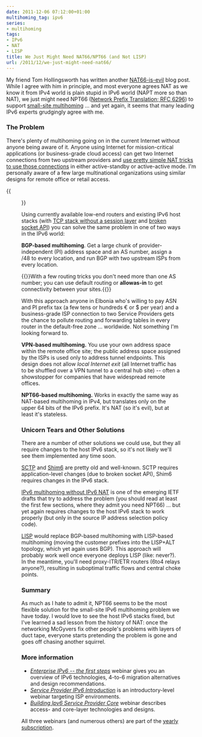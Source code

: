 ```yaml
---
date: 2011-12-06 07:12:00+01:00
multihoming_tag: ipv6
series:
- multihoming
tags:
- IPv6
- NAT
- LISP
title: We Just Might Need NAT66/NPT66 (and Not LISP)
url: /2011/12/we-just-might-need-nat66/
---
```

My friend Tom Hollingsworth has written another [NAT66-is-evil](http://networkingnerd.net/2011/12/01/whats-the-point-of-nat66/) blog post. While I agree with him in principle, and most everyone agrees NAT as we know it from IPv4 world is plain stupid in IPv6 world (NAPT more so than NAT), we just might need NPT66 ([Network Prefix Translation; RFC 6296](http://www.rfc-editor.org/rfc/rfc6296.txt)) to support [small-site multihoming](/2009/05/small-site-multihoming-tutorial/) \... and yet again, it seems that many leading IPv6 experts grudgingly agree with me.
<!--more-->
### The Problem

There's plenty of multihoming going on in the current Internet without anyone being aware of it. Anyone using Internet for mission-critical applications (or business-grade cloud access) can get two Internet connections from two upstream providers and [use pretty simple NAT tricks to use those connections](/2009/05/small-site-multihoming-tutorial/) in either active-standby or active-active mode. I'm personally aware of a few large multinational organizations using similar designs for remote office or retail access.

{{<figure src="/2009/05/SOHO_Multihoming_Addressing.png" caption="Simple small site multihoming">}}

Using currently available low-end routers and existing IPv6 host stacks (with [TCP stack without a session layer](/2009/08/what-went-wrong-tcpip-lacks-session/) and [broken socket API](/2009/08/what-went-wrong-socket-api/)) you can solve the same problem in one of two ways in the IPv6 world:

**BGP-based multihoming**. Get a large chunk of provider-independent (PI) address space and an AS number, assign a /48 to every location, and run BGP with two upstream ISPs from every location.

{{<note info>}}With a few routing tricks you don't need more than one AS number; you can use default routing or **allowas-in** to get connectivity between your sites.{{</note>}}

With this approach anyone in Elbonia who's willing to pay ASN and PI prefix tax (a few tens or hundreds € or \$ per year) and a business-grade ISP connection to two Service Providers gets the chance to pollute routing and forwarding tables in every router in the default-free zone \... worldwide. Not something I'm looking forward to.

**VPN-based multihoming.** You use your own address space within the remote office site; the public address space assigned by the ISPs is used only to address tunnel endpoints. This design does not allow *local Internet exit* (all Internet traffic has to be shuffled over a VPN tunnel to a central hub site) -- often a showstopper for companies that have widespread remote offices.

**NPT66-based multihoming.** Works in exactly the same way as NAT-based multihoming in IPv4, but translates only on the upper 64 bits of the IPv6 prefix. It's NAT (so it's evil), but at least it's stateless.

### Unicorn Tears and Other Solutions

There are a number of other solutions we could use, but they all require changes to the host IPv6 stack, so it's not likely we'll see them implemented any time soon.

[SCTP](http://en.wikipedia.org/wiki/Stream_Control_Transmission_Protocol) and [Shim6](http://en.wikipedia.org/wiki/Shim6) are pretty old and well-known. SCTP requires application-level changes (due to broken socket API), Shim6 requires changes in the IPv6 stack.

[IPv6 multihoming without IPv6 NAT](http://ietfreport.isoc.org/idref/draft-ietf-v6ops-ipv6-multihoming-without-ipv6nat/) is one of the emerging IETF drafts that try to address the problem (you should read at least the first few sections, where they admit you need NPT66) \... but yet again requires changes to the host IPv6 stack to work properly (but only in the source IP address selection policy code).

[LISP](http://en.wikipedia.org/wiki/Locator/Identifier_Separation_Protocol) would replace BGP-based multihoming with LISP-based multihoming (moving the customer prefixes into the LISP+ALT topology, which yet again uses BGP). This approach will probably work well once everyone deploys LISP (like: never?). In the meantime, you'll need proxy-ITR/ETR routers (6to4 relays anyone?), resulting in suboptimal traffic flows and central choke points.

### Summary

As much as I hate to admit it, NPT66 seems to be the most flexible solution for the small-site IPv6 multihoming problem we have today. I would love to see the host IPv6 stacks fixed, but I've learned a sad lesson from the history of NAT: once the networking McGyvers fix other people's problems with layers of duct tape, everyone starts pretending the problem is gone and goes off chasing another squirrel.

### More information

-   [*Enterprise IPv6 -- the first steps*](http://www.ipspace.net/Enterprise_IPv6_-_the_First_Steps) webinar gives you an overview of IPv6 technologies, 4-to-6 migration alternatives and design recommendations.
-   [*Service Provider IPv6 Introduction*](http://www.ipspace.net/Service_Provider_IPv6_Introduction) is an introductory-level webinar targeting ISP environments.
-   [*Building Ipv6 Service Provider Core*](http://www.ipspace.net/Building_IPv6_Service_Provider_Core) webinar describes access- and core-layer technologies and designs.

All three webinars (and numerous others) are part of the [yearly subscription](http://www.ipspace.net/Subscription).
